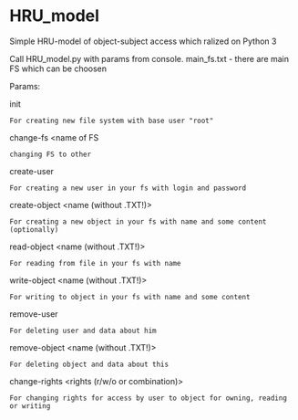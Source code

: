 # HRU_model
Simple HRU-model of object-subject access which ralized on Python 3

Call HRU_model.py with params from console.
main_fs.txt - there are main FS which can be choosen

Params: 

init

    For creating new file system with base user "root"

change-fs <name of FS

    changing FS to other

create-user <login> <password>

    For creating a new user in your fs with login and password

create-object <name (without .TXT!)> <text or nothing>

    For creating a new object in your fs with name and some content (optionally)

read-object <name (without .TXT!)>

    For reading from file in your fs with name

write-object <name (without .TXT!)> <text>

    For writing to object in your fs with name and some content

remove-user <login>

    For deleting user and data about him

remove-object <name (without .TXT!)>

    For deleting object and data about this

change-rights <user> <file> <rights (r/w/o or combination)>

    For changing rights for access by user to object for owning, reading or writing
